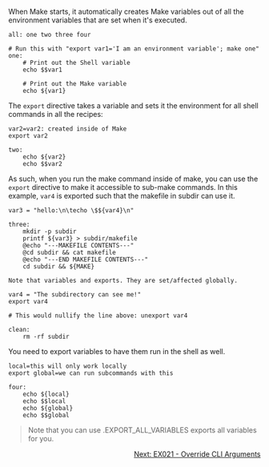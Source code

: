 When Make starts, it automatically creates Make variables out of all the environment variables that are set when it's executed.

```make
all: one two three four

# Run this with "export var1='I am an environment variable'; make one"
one:
	# Print out the Shell variable
	echo $$var1

	# Print out the Make variable
	echo ${var1}
```

The `export` directive takes a variable and sets it the environment for all shell commands in all the recipes:

```make
var2=var2: created inside of Make
export var2

two:
	echo ${var2}
	echo $$var2
```

As such, when you run the make command inside of make, you can use the `export` directive to make it accessible to sub-make commands. In this example, `var4` is exported such that the makefile in subdir can use it.

```make
var3 = "hello:\n\techo \$${var4}\n"

three:
	mkdir -p subdir
	printf ${var3} > subdir/makefile
	@echo "---MAKEFILE CONTENTS---"
	@cd subdir && cat makefile
	@echo "---END MAKEFILE CONTENTS---"
	cd subdir && ${MAKE}

Note that variables and exports. They are set/affected globally.

var4 = "The subdirectory can see me!"
export var4

# This would nullify the line above: unexport var4

clean:
	rm -rf subdir
```

You need to export variables to have them run in the shell as well.

```make
local=this will only work locally
export global=we can run subcommands with this

four:
	echo ${local}
	echo $$local
	echo ${global}
	echo $$global
```

> Note that you can use .EXPORT_ALL_VARIABLES exports all variables for you.

<p align="right">
	<a href="https://github.com/AmrElsayyad/makefile-tutorial/tree/main/EX021%20-%20Override%20CLI%20Arguments" id="EX021">
		Next: EX021 - Override CLI Arguments
	</a>
</p>
